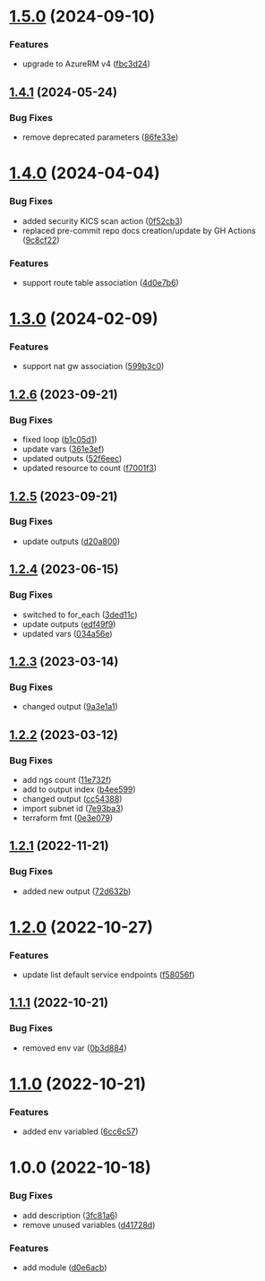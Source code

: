 # [1.5.0](https://github.com/data-platform-hq/terraform-azurerm-subnet/compare/v1.4.1...v1.5.0) (2024-09-10)


### Features

* upgrade to AzureRM v4 ([fbc3d24](https://github.com/data-platform-hq/terraform-azurerm-subnet/commit/fbc3d244729746abf47851e7ce28108ae01727a3))

## [1.4.1](https://github.com/data-platform-hq/terraform-azurerm-subnet/compare/v1.4.0...v1.4.1) (2024-05-24)


### Bug Fixes

* remove deprecated parameters ([86fe33e](https://github.com/data-platform-hq/terraform-azurerm-subnet/commit/86fe33e32728840cdb1573f9bbd9f03cff12e163))

# [1.4.0](https://github.com/data-platform-hq/terraform-azurerm-subnet/compare/v1.3.0...v1.4.0) (2024-04-04)


### Bug Fixes

* added security KICS scan action ([0f52cb3](https://github.com/data-platform-hq/terraform-azurerm-subnet/commit/0f52cb374ad08710186aae775611d6da06cf9484))
* replaced pre-commit repo docs creation/update by GH Actions ([9c8cf22](https://github.com/data-platform-hq/terraform-azurerm-subnet/commit/9c8cf226866c00e6177620b60e60327391c92029))


### Features

* support route table association ([4d0e7b6](https://github.com/data-platform-hq/terraform-azurerm-subnet/commit/4d0e7b62cf62ca8c92d3c92f0638534935444b0e))

# [1.3.0](https://github.com/data-platform-hq/terraform-azurerm-subnet/compare/v1.2.6...v1.3.0) (2024-02-09)


### Features

* support nat gw association ([599b3c0](https://github.com/data-platform-hq/terraform-azurerm-subnet/commit/599b3c0a577a448e1e97342332f5fb2ee6a51cb7))

## [1.2.6](https://github.com/data-platform-hq/terraform-azurerm-subnet/compare/v1.2.5...v1.2.6) (2023-09-21)


### Bug Fixes

* fixed loop ([b1c05d1](https://github.com/data-platform-hq/terraform-azurerm-subnet/commit/b1c05d192f12136c734dccd76181d87a0bac6b5a))
* update vars ([361e3ef](https://github.com/data-platform-hq/terraform-azurerm-subnet/commit/361e3ef5355870340f2ceb599bcac64420b62696))
* updated outputs ([52f6eec](https://github.com/data-platform-hq/terraform-azurerm-subnet/commit/52f6eecd02ceb84ea1f37e3f8e09dbeab8ebc9ff))
* updated resource to count ([f7001f3](https://github.com/data-platform-hq/terraform-azurerm-subnet/commit/f7001f3a8d50165be8c75699ec05e77f62a67771))

## [1.2.5](https://github.com/data-platform-hq/terraform-azurerm-subnet/compare/v1.2.4...v1.2.5) (2023-09-21)


### Bug Fixes

* update outputs ([d20a800](https://github.com/data-platform-hq/terraform-azurerm-subnet/commit/d20a80035e48c0305e7dc963fd7c5d2e4dee82d1))

## [1.2.4](https://github.com/data-platform-hq/terraform-azurerm-subnet/compare/v1.2.3...v1.2.4) (2023-06-15)


### Bug Fixes

* switched to for_each ([3ded11c](https://github.com/data-platform-hq/terraform-azurerm-subnet/commit/3ded11c99c80e8ec0b8150d314d127ea1da13feb))
* update outputs ([edf49f9](https://github.com/data-platform-hq/terraform-azurerm-subnet/commit/edf49f955af5b1988519d5d3f3a04039adecc8e6))
* updated vars ([034a56e](https://github.com/data-platform-hq/terraform-azurerm-subnet/commit/034a56e335f91ecaa689b55e52c172f087e41a1e))

## [1.2.3](https://github.com/data-platform-hq/terraform-azurerm-subnet/compare/v1.2.2...v1.2.3) (2023-03-14)


### Bug Fixes

* changed output ([9a3e1a1](https://github.com/data-platform-hq/terraform-azurerm-subnet/commit/9a3e1a17d3429c8f7473a4d230ec171103bbf630))

## [1.2.2](https://github.com/data-platform-hq/terraform-azurerm-subnet/compare/v1.2.1...v1.2.2) (2023-03-12)


### Bug Fixes

* add ngs count ([11e732f](https://github.com/data-platform-hq/terraform-azurerm-subnet/commit/11e732fec2b6322144dd49b8d3079a3d38110c40))
* add to output index ([b4ee599](https://github.com/data-platform-hq/terraform-azurerm-subnet/commit/b4ee5996fa15b353ec1de3517f23f0478deeda76))
* changed output ([cc54388](https://github.com/data-platform-hq/terraform-azurerm-subnet/commit/cc54388a248d483201e28afc62dc0c1c172d403d))
* import subnet id ([7e93ba3](https://github.com/data-platform-hq/terraform-azurerm-subnet/commit/7e93ba30ec37f5793b0bbbc03bbf56803dc27901))
* terraform fmt ([0e3e079](https://github.com/data-platform-hq/terraform-azurerm-subnet/commit/0e3e079f1385e5712656f5de2b4cb728b480bbfc))

## [1.2.1](https://github.com/data-platform-hq/terraform-azurerm-subnet/compare/v1.2.0...v1.2.1) (2022-11-21)


### Bug Fixes

* added new output ([72d632b](https://github.com/data-platform-hq/terraform-azurerm-subnet/commit/72d632b99d7573d4cb8175011d1dc4503a2abf71))

# [1.2.0](https://github.com/data-platform-hq/terraform-azurerm-subnet/compare/v1.1.1...v1.2.0) (2022-10-27)


### Features

* update list default service endpoints ([f58056f](https://github.com/data-platform-hq/terraform-azurerm-subnet/commit/f58056f5bf0cf31eb6590e19c392477cbe7cef03))

## [1.1.1](https://github.com/data-platform-hq/terraform-azurerm-subnet/compare/v1.1.0...v1.1.1) (2022-10-21)


### Bug Fixes

* removed env var ([0b3d884](https://github.com/data-platform-hq/terraform-azurerm-subnet/commit/0b3d88494e88938333468495bb3dd16f5122f491))

# [1.1.0](https://github.com/data-platform-hq/terraform-azurerm-subnet/compare/v1.0.0...v1.1.0) (2022-10-21)


### Features

* added env variabled ([6cc6c57](https://github.com/data-platform-hq/terraform-azurerm-subnet/commit/6cc6c57560c29b6922597f70b267904a974d632a))

# 1.0.0 (2022-10-18)


### Bug Fixes

* add description ([3fc81a6](https://github.com/data-platform-hq/terraform-azurerm-subnet/commit/3fc81a6353e3f8294555ad4698133d5f3bfc66e2))
* remove unused variables ([d41728d](https://github.com/data-platform-hq/terraform-azurerm-subnet/commit/d41728d2da0b09e322418ac0c0cc32cb763900a6))


### Features

* add module ([d0e6acb](https://github.com/data-platform-hq/terraform-azurerm-subnet/commit/d0e6acb06e185a338cd4392798d9b30a63dfc05b))
